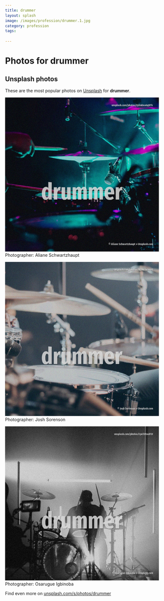 ```yaml
---
title: drummer
layout: splash
image: /images/profession/drummer.1.jpg
category: profession
tags:

---
```

# Photos for drummer
 
## Unsplash photos
These are the most popular photos on [Unsplash](https://unsplash.com) for **drummer**.
 
![drummer](/images/profession/drummer.1.jpg)
Photographer:  Aliane Schwartzhaupt
 
![drummer](/images/profession/drummer.2.jpg)
Photographer:  Josh Sorenson
 
![drummer](/images/profession/drummer.3.jpg)
Photographer:  Osarugue Igbinoba
 
Find even more on [unsplash.com/s/photos/drummer](https://unsplash.com/s/photos/drummer)
 
